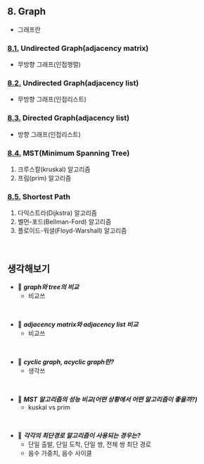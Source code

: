 ## 8. Graph
- 그래프란

### [8.1.](./1_undirected_matrix) **Undirected Graph(adjacency matrix)**
- 무방향 그래프(인접행렬)

### [8.2.](./2_undirected_list) **Undirected Graph(adjacency list)**
- 무방향 그래프(인접리스트)

### [8.3.](./3_directed_list) **Directed Graph(adjacency list)**
- 방향 그래프(인접리스트)

### [8.4.](./4_mst) **MST(Minimum Spanning Tree)**
1. 크루스칼(kruskal) 알고리즘
2. 프림(prim) 알고리즘

### [8.5.](./5_shortest_path) **Shortest Path**
1. 다익스트라(Dijkstra) 알고리즘
2. 벨먼-포드(Bellman-Ford) 알고리즘
3. 플로이드-워셜(Floyd-Warshall) 알고리즘

<br>

## 생각해보기
- :speech_balloon: ***graph와 tree의 비교***
    - 비교쓰
<br>

- :speech_balloon: ***adjacency matrix와 adjacency list 비교***
    - 비교쓰
<br>

- :speech_balloon: ***cyclic graph, acyclic graph란?***
    - 생각쓰
<br>
        
- :speech_balloon: ***MST 알고리즘의 성능 비교(어떤 상황에서 어떤 알고리즘이 좋을까?)***
    - kuskal vs prim
<br>

- :speech_balloon: ***각각의 최단경로 알고리즘이 사용되는 경우는?***
    - 단일 출발, 단일 도착, 단일 쌍, 전체 쌍 최단 경로
    - 음수 가중치, 음수 사이클
